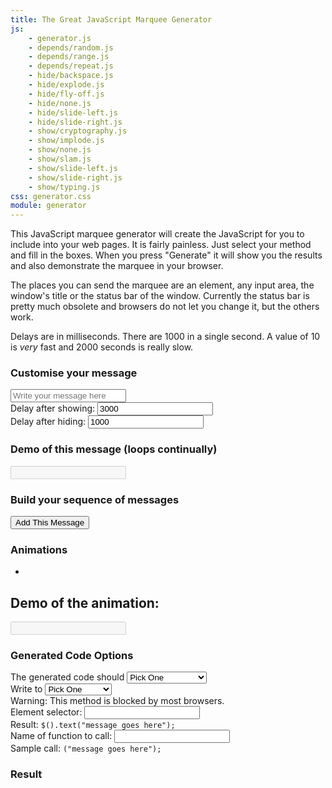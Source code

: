 ```yaml
---
title: The Great JavaScript Marquee Generator
js:
    - generator.js
    - depends/random.js
    - depends/range.js
    - depends/repeat.js
    - hide/backspace.js
    - hide/explode.js
    - hide/fly-off.js
    - hide/none.js
    - hide/slide-left.js
    - hide/slide-right.js
    - show/cryptography.js
    - show/implode.js
    - show/none.js
    - show/slam.js
    - show/slide-left.js
    - show/slide-right.js
    - show/typing.js
css: generator.css
module: generator
---
```


This JavaScript marquee generator will create the JavaScript for you to include into your web pages.  It is fairly painless.  Just select your method and fill in the boxes.  When you press "Generate" it will show you the results and also demonstrate the marquee in your browser.

The places you can send the marquee are an element, any input area, the window's title or the status bar of the window.  Currently the status bar is pretty much obsolete and browsers do not let you change it, but the others work.

Delays are in milliseconds.  There are 1000 in a single second.  A value of 10 is *very* fast and 2000 seconds is really slow.

<div generator class="generator">
	<h3>
		Customise your message
	</h3>
	<div>
		<input type="text" ng-model="message" placeholder="Write your message here" class="long" />
	</div>
	<div generator-method="showMethodList" callback="setShowMethod(method)" label="'Method for showing:'"></div>
	<div>
		Delay after showing:
		<input type="text" ng-model="readDelay" value="3000" class="short" />
	</div>
	<div generator-method="hideMethodList" callback="setHideMethod(method)" label="'Method for hiding:'"></div>
	<div>
		Delay after hiding:
		<input type="text" ng-model="betweenDelay" value="1000" class="short" />
	</div>
	<div>
		<h3>
			Demo of this message (loops continually)
		</h3>
		<input type="text" disabled="disabled" class="long" generator-demo="preview" />
	</div>
	<div>
        <h3>
            Build your sequence of messages
        </h3>
		<button ng-click="addConfig(preview[0])">Add This Message</button>
	</div>
	<div ng-show="animationList.length">
		<h3>
			Animations
		</h3>
        <ul ng-repeat="animation in animationList">
            <li ng-bind="animation.message"></li>
		</ul>
		<div>
			<h2>
				Demo of the animation:
			</h2>
			<input type="text" disabled="disabled" class="long" generator-demo="animationList" />
		</div>
		<h3>
			Generated Code Options
		</h3>
        <div>
            The generated code should
            <select ng-model="repeat">
                <option value="">Pick One</option>
                <option value="yes">loop forever.</option>
                <option value="no">display only once.</option>
            </select>
        </div>
        <div>
            Write to
            <select ng-model="writeMethod">
                <option value="">Pick One</option>
                <option value="window.status">window.status</option>
                <option value="jQuery.text">jQuery.text</option>
                <option value="function">Call a function</option>
            </select>
            <div ng-show="writeMethod == 'window.status'">
                Warning:  This method is blocked by most browsers.
            </div>
            <div ng-show="writeMethod == 'jQuery.text'">
                Element selector:  <input type=text ng-model="writeMethodExtra" /><br />
                Result:  <tt><code>$(<span ng-bind="writeMethodExtra | json"></span>).text("message goes here");</code></tt>
            </div>
            <div ng-show="writeMethod == 'function'">
                Name of function to call:  <input type=text ng-model="writeMethodExtra" /><br />
                Sample call:  <tt><code><span ng-bind="writeMethodExtra"></span>("message goes here");</code></tt>
            </div>
        </div>
    </div>
    <div ng-show="generatedCode">
            <h3>
                Result
            </h3>
            <pre><code ng-bind="generatedCode"></code></pre>
        </div>
	</div>
</div>
<script type="text/ng-template" id="method">
	<span ng-model="label"></span> <select ng-model="method" ng-options="methodObj.title for (key, methodObj) in methodList">
	</select>
	<div ng-show="method" class="methodDetail">
		<div ng-bind="method.description" class="description"></div>
		<div class="variables" ng-show="method.variables">
			<div class="variable" ng-repeat="variable in method.variables">
				<span ng-bind="variable.name"></span>:
				<input type="text" ng-model="variable.currentValue" class="short" ng-change="sendUpdate()" />
				<span ng-bind="variable.description" class="description"></span>
			</div>
		</div>
	</div>
</script>
